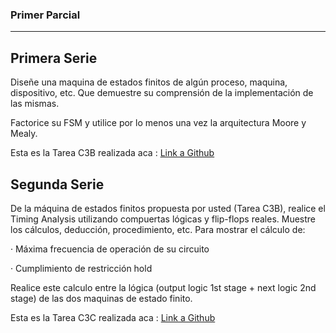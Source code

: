 ### Primer Parcial

---

## Primera Serie

Diseñe una maquina de estados finitos de algún proceso, maquina, dispositivo, etc. Que demuestre su comprensión de la implementación de las mismas.

Factorice su FSM y utilice por lo menos una vez la arquitectura Moore y Mealy.

Esta es la Tarea C3B realizada aca : [Link a Github](https://github.com/UMG-GT/c3b-erickespa)



## Segunda Serie

De la máquina de estados finitos propuesta por usted (Tarea C3B), realice el Timing Analysis utilizando compuertas lógicas y flip-flops reales. Muestre los cálculos, deducción, procedimiento, etc. Para mostrar el cálculo de:

· Máxima frecuencia de operación de su circuito

· Cumplimiento de restricción hold

Realice este calculo entre la lógica (output logic 1st stage + next logic 2nd stage) de las dos maquinas de estado finito.

Esta es la Tarea C3C realizada aca : [Link a Github](https://github.com/UMG-GT/c3c-erickespa)
